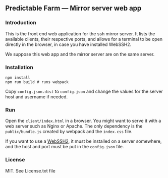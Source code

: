 Predictable Farm — Mirror server web app
---

### Introduction

This is the front end web application for the ssh mirror server. It lists the available clients, their respective ports, and allows for a terminal to be open directly in the browser, in case you have installed WebSSH2.

We suppose this web app and the mirror server are on the same server.

### Installation

    npm install
    npm run build # runs webpack

Copy `config.json.dist`  to  `config.json` and change the values for the server host and username if needed.

### Run

Open the `client/index.html` in a browser. You might want to serve it with a web server such as Nginx or Apache. The only dependency is the `public/bundle.js` created by webpack and the `index.css` file.

If you want to use a [WebSSH2](https://github.com/billchurch/WebSSH2), it must be installed on a server somewhere, and the host and port must be put in the `config.json` file.

### License

MIT. See License.txt file